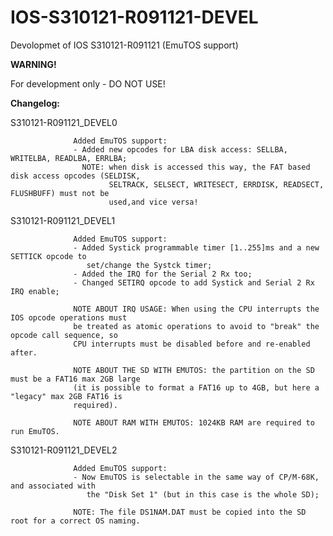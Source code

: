 # IOS-S310121-R091121-DEVEL
Devolopmet of IOS S310121-R091121 (EmuTOS support)

 **WARNING!**
 
 For development only - DO NOT USE!




**Changelog:**

S310121-R091121_DEVEL0 

                  Added EmuTOS support:
                  - Added new opcodes for LBA disk access: SELLBA, WRITELBA, READLBA, ERRLBA;
                    NOTE: when disk is accessed this way, the FAT based disk access opcodes (SELDISK,
                          SELTRACK, SELSECT, WRITESECT, ERRDISK, READSECT, FLUSHBUFF) must not be 
                          used,and vice versa!
                          
S310121-R091121_DEVEL1 

                  Added EmuTOS support:
                  - Added Systick programmable timer [1..255]ms and a new SETTICK opcode to 
                     set/change the Systck timer;
                  - Added the IRQ for the Serial 2 Rx too;
                  - Changed SETIRQ opcode to add Systick and Serial 2 Rx IRQ enable;
                  
                  NOTE ABOUT IRQ USAGE: When using the CPU interrupts the IOS opcode operations must 
                  be treated as atomic operations to avoid to "break" the opcode call sequence, so 
                  CPU interrupts must be disabled before and re-enabled after.
                  
                  NOTE ABOUT THE SD WITH EMUTOS: the partition on the SD must be a FAT16 max 2GB large 
                  (it is possible to format a FAT16 up to 4GB, but here a "legacy" max 2GB FAT16 is 
                  required).
                  
                  NOTE ABOUT RAM WITH EMUTOS: 1024KB RAM are required to run EmuTOS.
                  
 S310121-R091121_DEVEL2
 
                  Added EmuTOS support:
                  - Now EmuTOS is selectable in the same way of CP/M-68K, and associated with 
                     the "Disk Set 1" (but in this case is the whole SD);
                     
                  NOTE: The file DS1NAM.DAT must be copied into the SD root for a correct OS naming.
                  
